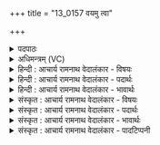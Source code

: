 +++
title = "13_0157 वयमु त्वा"

+++
<details><summary>पदपाठः</summary>

व꣣य꣢म्। उ꣣। त्वा। तदि꣡द꣢र्थाः। त꣣दि꣢त्। अ꣣र्थाः। इ꣡न्द्र꣢꣯। त्वा꣣य꣡न्तः꣢। स꣡खा꣢꣯यः। स। खा꣣यः। क꣡ण्वाः꣢꣯। उ꣣क्थे꣡भिः꣢। ज꣣रन्ते। १५७।
</details>

<details><summary>अधिमन्त्रम् (VC)</summary>

- इन्द्रः
- मेधातिथिः काण्वः प्रियमेधश्चाङ्गिरसः
- गायत्री
- षड्जः
- ऐन्द्रं काण्डम्
</details>

<details><summary>हिन्दी : आचार्य रामनाथ वेदालंकार - विषयः</summary>

अगले मन्त्र में यह वर्णन है कि हम परमात्मा की अर्चना करते हैं।
</details>

<details><summary>हिन्दी : आचार्य रामनाथ वेदालंकार - पदार्थः</summary>

पदार्थान्वय -  हे (इन्द्र) परमात्मन् ! (त्वायन्तः) आपके पाने की कामना करते हुए (सखायः) आपके सखा (वयम् उ) हम उपासक लोग (तदिदर्थाः) आपके दर्शन को ही प्रयोजन मानते हुए (त्वा) आपकी स्तुति करते हैं। न केवल हम, प्रत्युत (कण्वाः) सभी मेधावी जन (उक्थेभिः) स्तोत्रों से आपकी (जरन्ते) स्तुति करते हैं ॥३॥
</details>

<details><summary>हिन्दी : आचार्य रामनाथ वेदालंकार - भावार्थः</summary>

भावार्थ -  हे परमानन्दप्रदायक परमेश्वर ! आपके दर्शनों की लालसावाले हम सभी बड़ी उत्सुकता से आपकी चाहना करते हैं और बार-बार भक्ति से गद्गद होकर आपकी स्तुति करते हैं ॥३॥
</details>

<details><summary>संस्कृत : आचार्य रामनाथ वेदालंकार - विषयः</summary>

अथ वयं परमात्मानमर्चयाम इत्याह।
</details>

<details><summary>संस्कृत : आचार्य रामनाथ वेदालंकार - पदार्थः</summary>

पदार्थान्वय -  हे (इन्द्र) परमात्मन् ! (त्वायन्तः) त्वां कामयमानाः। युष्मच्छब्दात् आत्मन इच्छार्थे क्यचि शतरि रूपम्। (सखायः) तव सुहृदः (वयम् उ) वयम् उपासकाः खलु। उ इति वाक्यालङ्कारे पदपूरणे वा। (तदिदर्थाः२) तत् इत् तदेव त्वद्दर्शनमेव अर्थः प्रयोजनं येषां तथाविधाः सन्तः (त्वा) त्वाम् स्तुमः इति शेषः। न केवलं वयम्, प्रत्युत (कण्वाः) सर्वेऽपि मेधाविनः। कण्व इति मेधाविनाम। निघं० ३।१५। (उक्थेभिः) उक्थैः स्तोत्रैः त्वाम् (जरन्ते) स्तुवन्ति। जरते अर्चतिकर्मा। निघं० ३।१४ ॥३॥
</details>

<details><summary>संस्कृत : आचार्य रामनाथ वेदालंकार - भावार्थः</summary>

भावार्थ -  हे परमानन्दप्रदायक परमेश्वर ! त्वद्दर्शनलालसाः सर्वे वयमौत्सुक्येन त्वां कामयामहे, पुनः पुनश्च सभक्तिगद्गदं त्वां स्तुवामहे ॥३॥
</details>

<details><summary>संस्कृत : आचार्य रामनाथ वेदालंकार - पादटिप्पनी</summary>

टिप्पनी -   १. ऋ० ८।२।१६, साम० ७१९, अथ० २०।१८।१। २. तदिदर्थाः। इदिति पादपूरणः। यस्तवार्थो यागादिः स अर्थो येषां ते तदर्थाः, यागपरा इत्यर्थः—इति वि०। स एवार्थः प्रयोजनं येषां ते तदिदर्थाः स्तुत्येकपरार्थाः—इति भ०। यत् त्वद्विषयं स्तोत्रं तदित् तदेवार्थः प्रयोजनं येषां तादृशाः सन्तः—इति सा०।
</details>